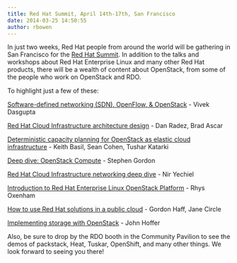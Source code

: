 ```yaml
---
title: Red Hat Summit, April 14th-17th, San Francisco
date: 2014-03-25 14:50:55
author: rbowen
---
```


In just two weeks, Red Hat people from around the world will be gathering in San Francisco for the [Red Hat Summit](http://www.redhat.com/summit/). In addition to the talks and workshops about Red Hat Enterprise Linux and many other Red Hat products, there will be a wealth of content about OpenStack, from some of the people who work on OpenStack and RDO.

To highlight just a few of these:

[Software-defined networking (SDN), OpenFlow, & OpenStack](http://www.redhat.com/summit/sessions/index.html#223) - Vivek Dasgupta 

[Red Hat Cloud Infrastructure architecture design](http://www.redhat.com/summit/sessions/index.html#098) - Dan Radez, Brad Ascar 

[Deterministic capacity planning for OpenStack as elastic cloud infrastructure](http://www.redhat.com/summit/sessions/index.html#142) - Keith Basil, Sean Cohen, Tushar Katarki

[Deep dive: OpenStack Compute](http://www.redhat.com/summit/sessions/index.html#527) - Stephen Gordon

[Red Hat Cloud Infrastructure networking deep dive](http://www.redhat.com/summit/sessions/index.html#663) - Nir Yechiel

[Introduction to Red Hat Enterprise Linux OpenStack Platform](http://www.redhat.com/summit/sessions/index.html#397) - Rhys Oxenham

[How to use Red Hat solutions in a public cloud](http://www.redhat.com/summit/sessions/index.html#099) - Gordon Haff, Jane Circle

[Implementing storage with OpenStack](http://www.redhat.com/summit/sessions/index.html#lab_15155) - John Hoffer 

Also, be sure to drop by the RDO booth in the Community Pavilion to see the demos of packstack, Heat, Tuskar, OpenShift, and many other things. We look forward to seeing you there!
